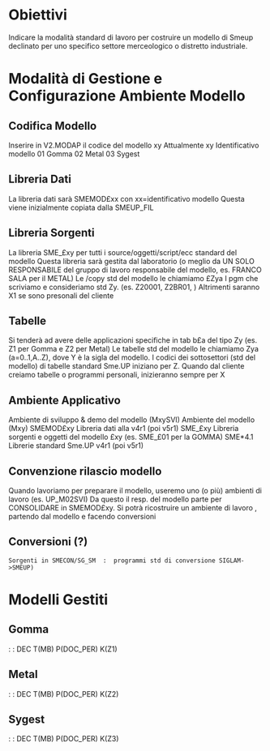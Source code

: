# Obiettivi
Indicare la modalità standard di lavoro per costruire un modello di Smeup declinato
per uno specifico settore merceologico o distretto industriale.

# Modalità di Gestione e Configurazione Ambiente Modello
## Codifica Modello
Inserire in V2.MODAP il codice del modello xy
Attualmente
 xy Identificativo modello
01 Gomma
02 Metal
03 Sygest

## Libreria Dati
La libreria dati sarà SMEMOD£xx con xx=identificativo modello
Questa viene inizialmente copiata dalla SMEUP_FIL

## Libreria Sorgenti
La libreria SME_£xy per tutti i source/oggetti/script/ecc standard del modello
Questa libreria sarà gestita dal laboratorio (o meglio da UN SOLO RESPONSABILE del gruppo di lavoro responsabile del modello, es. FRANCO SALA per il METAL)
Le /copy std del modello le chiamiamo £Zya
I pgm che scriviamo e consideriamo std Zy. (es. Z20001, Z2BR01, )
Altrimenti saranno X1 se sono presonali del cliente

## Tabelle
Si tenderà ad avere delle applicazioni specifiche in tab b£a del tipo Zy (es. Z1 per Gomma e Z2
per Metal)
Le tabelle std del modello le chiamiamo Zya	(a=0..1,A..Z), dove Y è la sigla del modello.
I codici dei sottosettori (std del modello) di tabelle standard Sme.UP iniziano per Z.
Quando dal cliente creiamo tabelle o programmi personali, inizieranno sempre per X

## Ambiente Applicativo
Ambiente di sviluppo & demo del modello (MxySVI)
Ambiente del modello (Mxy)
	SMEMOD£xy	Libreria dati alla v4r1 (poi v5r1)
	SME_£xy	Libreria sorgenti e oggetti del modello £xy (es. SME_£01 per la GOMMA)
	SME\*4.1	Librerie standard Sme.UP v4r1 (poi v5r1)

## Convenzione rilascio modello

Quando lavoriamo per preparare il modello, useremo uno (o più) ambienti di lavoro (es. UP_M02SVI)
Da questo il resp. del modello parte per CONSOLIDARE in SMEMOD£xy.
Si potrà ricostruire un ambiente di lavoro , partendo dal modello e facendo conversioni


## Conversioni (?)
	Sorgenti in SMECON/SG_SM  :  programmi std di conversione SIGLAM->SMEUP)

# Modelli Gestiti
## Gomma
 :  : DEC T(MB) P(DOC_PER) K(Z1)
## Metal
 :  : DEC T(MB) P(DOC_PER) K(Z2)
## Sygest
 :  : DEC T(MB) P(DOC_PER) K(Z3)











